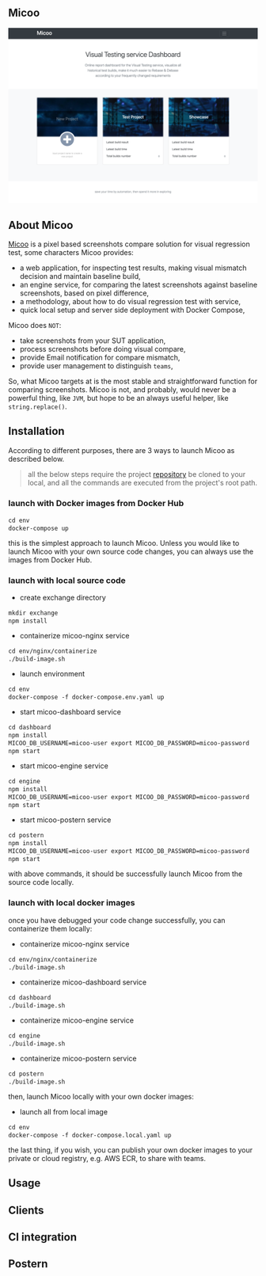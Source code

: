 Micoo
--
![dashboard.png](./images/dashboard.png)

## About Micoo
[Micoo](https://github.com/Mikuu/Micoo) is a pixel based screenshots compare solution for visual regression test, some characters Micoo provides:

* a web application, for inspecting test results, making visual mismatch decision and maintain baseline build,
* an engine service, for comparing the latest screenshots against baseline screenshots, based on pixel difference,
* a methodology, about how to do visual regression test with service,
* quick local setup and server side deployment with Docker Compose,

Micoo does `NOT`:
* take screenshots from your SUT application,
* process screenshots before doing visual compare,
* provide Email notification for compare mismatch,
* provide user management to distinguish `teams`,

So, what Micoo targets at is the most stable and straightforward function for comparing screenshots. Micoo is not, and probably, would never be a powerful thing, like `JVM`, but hope to be an always useful helper, like `string.replace()`.

## Installation

According to different purposes, there are 3 ways to launch Micoo as described below.

> all the below steps require the project [repository](https://github.com/Mikuu/Micoo) be cloned to your local, and all the commands are executed from the project's root path.

### launch with Docker images from Docker Hub

```commandline
cd env
docker-compose up
```

this is the simplest approach to launch Micoo. Unless you would like to launch Micoo with your own source code changes, you can always use the images from Docker Hub.

### launch with local source code

- create exchange directory

```commandline
mkdir exchange
npm install
```

- containerize micoo-nginx service

```commandline
cd env/nginx/containerize
./build-image.sh
```

- launch environment

```commandline
cd env
docker-compose -f docker-compose.env.yaml up
```

- start micoo-dashboard service

```commandline
cd dashboard
npm install
MICOO_DB_USERNAME=micoo-user export MICOO_DB_PASSWORD=micoo-password npm start
```

- start micoo-engine service

```commandline
cd engine
npm install
MICOO_DB_USERNAME=micoo-user export MICOO_DB_PASSWORD=micoo-password npm start
```

- start micoo-postern service

```commandline
cd postern
npm install
MICOO_DB_USERNAME=micoo-user export MICOO_DB_PASSWORD=micoo-password npm start
```

with above commands, it should be successfully launch Micoo from the source code locally.

### launch with local docker images

once you have debugged your code change successfully, you can containerize them locally:

- containerize micoo-nginx service

```commandline
cd env/nginx/containerize
./build-image.sh
```

- containerize micoo-dashboard service

```commandline
cd dashboard
./build-image.sh
```

- containerize micoo-engine service

```commandline
cd engine
./build-image.sh
```

- containerize micoo-postern service

```commandline
cd postern
./build-image.sh
```

then, launch Micoo locally with your own docker images:

- launch all from local image

```commandline
cd env
docker-compose -f docker-compose.local.yaml up
```

the last thing, if you wish, you can publish your own docker images to your private or cloud registry, e.g. AWS ECR, to share with teams.

## Usage

## Clients

## CI integration

## Postern
